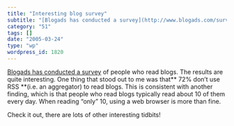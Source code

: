 ```yaml
---
title: "Interesting blog survey"
subtitle: "[Blogads has conducted a survey](http://www.blogads.com/survey/2005_blog_reader_survey.html) of peop..."
category: "51"
tags: []
date: "2005-03-24"
type: "wp"
wordpress_id: 1820
---
```

[Blogads has conducted a survey](http://www.blogads.com/survey/2005_blog_reader_survey.html) of people who read blogs. The results are quite interesting.
One thing that stood out to me was that** 72% don’t use RSS **(i.e. an aggregator) to read blogs. This is consistent with another finding, which is that people who read blogs typically read about 10 of them every day. When reading “only” 10, using a web browser is more than fine.

Check it out, there are lots of other interesting tidbits!
